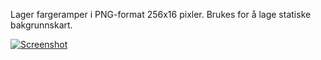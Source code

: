 Lager fargeramper i PNG-format 256x16 pixler. Brukes for å lage statiske bakgrunnskart.

[![Screenshot](https://data.artsdatabanken.no/Natur_i_Norge/Landskap/Landskapsgradient/Arealbruksintensitet/fargerampe.png "fargerampe")](https://data.artsdatabanken.no/Natur_i_Norge/Landskap/Landskapsgradient/Arealbruksintensitet/)
